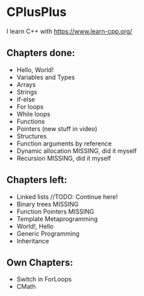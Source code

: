 # CPlusPlus

I learn C++ with https://www.learn-cpp.org/

## Chapters done:
* Hello, World!
* Variables and Types  
* Arrays
* Strings
* if-else
* For loops
* While loops
* Functions
* Pointers (new stuff in video)
* Structures
* Function arguments by reference
* Dynamic allocation MISSING, did it myself
* Recursion MISSING, did it myself

## Chapters left:
* Linked lists //TODO: Continue here!
* Binary trees MISSING
* Function Pointers MISSING
* Template Metaprogramming
* World!, Hello
* Generic Programming
* Inheritance 

## Own Chapters:
* Switch in ForLoops
* CMath